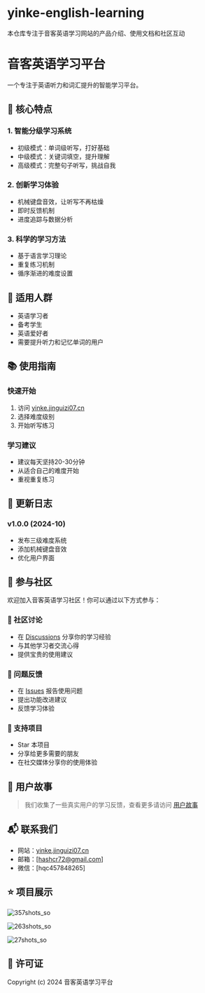 # yinke-english-learning
本仓库专注于音客英语学习网站的产品介绍、使用文档和社区互动

# 音客英语学习平台

一个专注于英语听力和词汇提升的智能学习平台。

## 🌟 核心特点

### 1. 智能分级学习系统
- 初级模式：单词级听写，打好基础
- 中级模式：关键词填空，提升理解
- 高级模式：完整句子听写，挑战自我

### 2. 创新学习体验
- 机械键盘音效，让听写不再枯燥
- 即时反馈机制
- 进度追踪与数据分析

### 3. 科学的学习方法
- 基于语言学习理论
- 重复练习机制
- 循序渐进的难度设置

## 🎯 适用人群
- 英语学习者
- 备考学生
- 英语爱好者
- 需要提升听力和记忆单词的用户

## 📚 使用指南

### 快速开始
1. 访问 [yinke.jinguizi07.cn](https://yinke.jinguizi07.cn)
2. 选择难度级别
3. 开始听写练习

### 学习建议
- 建议每天坚持20-30分钟
- 从适合自己的难度开始
- 重视重复练习

## 🔄 更新日志

### v1.0.0 (2024-10)
- 发布三级难度系统
- 添加机械键盘音效
- 优化用户界面

## 🤝 参与社区

欢迎加入音客英语学习社区！你可以通过以下方式参与：

### 💬 社区讨论
- 在 [Discussions](https://github.com/hashcr7/yinke-english-learning/discussions) 分享你的学习经验
- 与其他学习者交流心得
- 提供宝贵的使用建议

### 📝 问题反馈
- 在 [Issues](链接) 报告使用问题
- 提出功能改进建议
- 反馈学习体验

### 🌟 支持项目
- Star 本项目
- 分享给更多需要的朋友
- 在社交媒体分享你的使用体验

## 🎯 用户故事

> 我们收集了一些真实用户的学习反馈，查看更多请访问 [用户故事](Discussions链接)


## 📬 联系我们

- 网站：[yinke.jinguizi07.cn](https://yinke.jinguizi07.cn)
- 邮箱：[hashcr72@gmail.com]
- 微信：[hqc457848265]

## ⭐ 项目展示

![357shots_so](https://github.com/user-attachments/assets/501dd230-74c3-49cd-86f5-b8ec78cf3b65)

![263shots_so](https://github.com/user-attachments/assets/e892016c-aaf6-43ee-9ba8-35573a9b0f82)

![27shots_so](https://github.com/user-attachments/assets/2176ec2f-046c-4d1d-92c9-ac255db316e1)


## 📜 许可证

Copyright (c) 2024 音客英语学习平台
